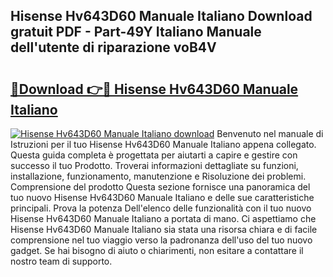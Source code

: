 ## Hisense Hv643D60 Manuale Italiano Download gratuit PDF - Part-49Y Italiano Manuale dell'utente di riparazione voB4V

# <h2><a href="http://dfdy6l.blite.top/?on=Hisense+Hv643D60+Manuale+Italiano">🔗Download 👉🔴 Hisense Hv643D60 Manuale Italiano</a></h2>

[![Hisense Hv643D60 Manuale Italiano download](https://i.imgur.com/lujVjoI.png)](http://dfdy6l.blite.top/?on=Hisense+Hv643D60+Manuale+Italiano)
Benvenuto nel manuale di Istruzioni per il tuo Hisense Hv643D60 Manuale Italiano appena collegato. Questa guida completa è progettata per aiutarti a capire e gestire con successo il tuo Prodotto. Troverai informazioni dettagliate su funzioni, installazione, funzionamento, manutenzione e Risoluzione dei problemi. Comprensione del prodotto Questa sezione fornisce una panoramica del tuo nuovo Hisense Hv643D60 Manuale Italiano e delle sue caratteristiche principali. Prova la potenza Dell'elenco delle funzionalità con il tuo nuovo Hisense Hv643D60 Manuale Italiano a portata di mano. Ci aspettiamo che Hisense Hv643D60 Manuale Italiano sia stata una risorsa chiara e di facile comprensione nel tuo viaggio verso la padronanza dell'uso del tuo nuovo gadget. Se hai bisogno di aiuto o chiarimenti, non esitare a contattare il nostro team di supporto.
